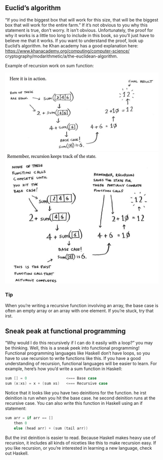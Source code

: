 ## Euclid’s algorithm
“If you ind the biggest box that will work for this size, that will be the biggest box that will work for the entire farm.” If it’s not obvious to you why this statement is true, don’t worry. It isn’t obvious. Unfortunately, the proof for why it works is a little too long to include in this book, so you’ll just have to believe me that it works. If you want to understand the proof, look up Euclid’s algorithm. he Khan academy has a good explanation here: https://www.khanacademy.org/computing/computer-science/ cryptography/modarithmetic/a/the-euclidean-algorithm.

Example of recursion work on sum function:

![sum rec 1.1](../shared/sum-recursion-ex1.1.png)
![sum rec 1.2](../shared/sum-recursion-ex1.2.png)


### Tip
When you’re writing a recursive function involving an array, the base case is often an empty array or an array with one element. If you’re stuck, try that irst.


## Sneak peak at functional programming
“Why would I do this recursively if I can do it easily with a loop?” you may be thinking. Well, this is a sneak peek into functional programming! Functional programming languages like Haskell don’t have loops, so you have to use recursion to write functions like this. If you have a good understanding of recursion, functional languages will be easier to learn. For example, here’s how you’d write a sum function in Haskell:
```h
sum [] = 0                  <=== Base case
sum (x:xs) = x + (sum xs)   <=== Recursive case
```
Notice that it looks like you have two deinitions for the function. he irst deinition is run when you hit the base case. he second deinition runs at the recursive case. You can also write this function in Haskell using an if statement:

```h
sum arr = if arr == [] 
    then 0
    else (head arr) + (sum (tail arr))
```
But the irst deinition is easier to read. Because Haskell makes heavy use of recursion, it includes all kinds of niceties like this to make recursion easy. If you like recursion, or you’re interested in learning a new language, check out Haskell.